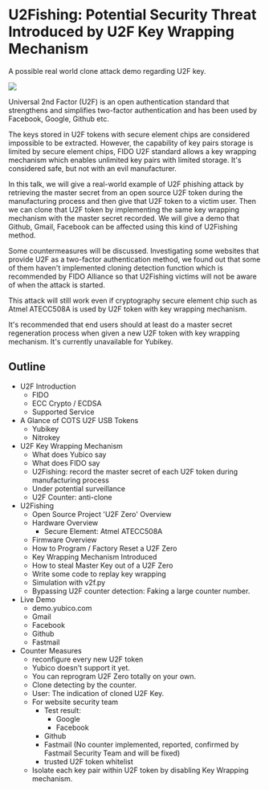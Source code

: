 # U2Fishing: Potential Security Threat Introduced by U2F Key Wrapping Mechanism

A possible real world clone attack demo regarding U2F key.


[![](https://img.youtube.com/vi/axKrtrOTfcY/0.jpg)](https://www.youtube.com/watch?v=axKrtrOTfcY)


Universal 2nd Factor (U2F) is an open authentication standard that strengthens and simplifies two-factor authentication and has been used by Facebook, Google, Github etc.

The keys stored in U2F tokens with secure element chips are considered impossible to be extracted. However, the capability of key pairs storage is limited by secure element chips, FIDO U2F standard allows a key wrapping mechanism which enables unlimited key pairs with limited storage. It's considered safe, but not with an evil manufacturer.

In this talk, we will give a real-world example of U2F phishing attack by retrieving the master secret from an open source U2F token during the manufacturing process and then give that U2F token to a victim user. Then we can clone that U2F token by implementing the same key wrapping mechanism with the master secret recorded. We will give a demo that Github, Gmail, Facebook can be affected using this kind of U2Fishing method.

Some countermeasures will be discussed. Investigating some websites that provide U2F as a two-factor authentication method, we found out that some of them haven't implemented cloning detection function which is recommended by FIDO Alliance so that U2Fishing victims will not be aware of when the attack is started.

This attack will still work even if cryptography secure element chip such as Atmel ATECC508A is used by U2F token with key wrapping mechanism.

It's recommended that end users should at least do a master secret regeneration process when given a new U2F token with key wrapping mechanism. It's currently unavailable for Yubikey.

## Outline

- U2F Introduction
  - FIDO
  - ECC Crypto / ECDSA
  - Supported Service
- A Glance of COTS U2F USB Tokens
  - Yubikey
  - Nitrokey
- U2F Key Wrapping Mechanism
  - What does Yubico say
  - What does FIDO say
  - U2Fishing: record the master secret of each U2F token during manufacturing process
  - Under potential surveillance
  - U2F Counter: anti-clone
- U2Fishing
  - Open Source Project 'U2F Zero' Overview
  - Hardware Overview
    - Secure Element: Atmel ATECC508A
  - Firmware Overview
  - How to Program / Factory Reset a U2F Zero
  - Key Wrapping Mechanism Introduced
  - How to steal Master Key out of a U2F Zero
  - Write some code to replay key wrapping
  - Simulation with v2f.py
  - Bypassing U2F counter detection: Faking a large counter number.
- Live Demo
  - demo.yubico.com
  - Gmail
  - Facebook
  - Github
  - Fastmail
- Counter Measures
  - reconfigure every new U2F token
  - Yubico doesn't support it yet.
  - You can reprogram U2F Zero totally on your own.
  - Clone detecting by the counter.
  - User: The indication of cloned U2F Key.
  - For website security team
    - Test result:
      - Google
      - Facebook
    - Github
    - Fastmail (No counter implemented, reported, confirmed by Fastmail Security Team and will be fixed)
    - trusted U2F token whitelist
  - Isolate each key pair within U2F token by disabling Key Wrapping mechanism.
  
